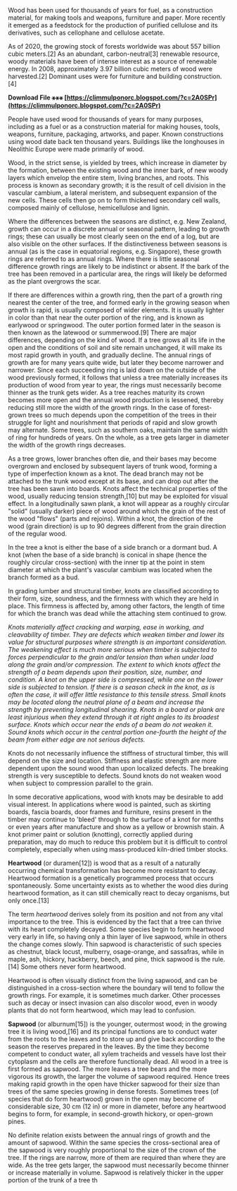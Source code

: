 
 
Wood has been used for thousands of years for fuel, as a construction material, for making tools and weapons, furniture and paper. More recently it emerged as a feedstock for the production of purified cellulose and its derivatives, such as cellophane and cellulose acetate.
 
As of 2020, the growing stock of forests worldwide was about 557 billion cubic meters.[2] As an abundant, carbon-neutral[3] renewable resource, woody materials have been of intense interest as a source of renewable energy. In 2008, approximately 3.97 billion cubic meters of wood were harvested.[2] Dominant uses were for furniture and building construction.[4]
 
**Download File ⚹⚹⚹ [https://climmulponorc.blogspot.com/?c=2A0SPr](https://climmulponorc.blogspot.com/?c=2A0SPr)**


 
People have used wood for thousands of years for many purposes, including as a fuel or as a construction material for making houses, tools, weapons, furniture, packaging, artworks, and paper. Known constructions using wood date back ten thousand years. Buildings like the longhouses in Neolithic Europe were made primarily of wood.
 
Wood, in the strict sense, is yielded by trees, which increase in diameter by the formation, between the existing wood and the inner bark, of new woody layers which envelop the entire stem, living branches, and roots. This process is known as secondary growth; it is the result of cell division in the vascular cambium, a lateral meristem, and subsequent expansion of the new cells. These cells then go on to form thickened secondary cell walls, composed mainly of cellulose, hemicellulose and lignin.
 
Where the differences between the seasons are distinct, e.g. New Zealand, growth can occur in a discrete annual or seasonal pattern, leading to growth rings; these can usually be most clearly seen on the end of a log, but are also visible on the other surfaces. If the distinctiveness between seasons is annual (as is the case in equatorial regions, e.g. Singapore), these growth rings are referred to as annual rings. Where there is little seasonal difference growth rings are likely to be indistinct or absent. If the bark of the tree has been removed in a particular area, the rings will likely be deformed as the plant overgrows the scar.
 
If there are differences within a growth ring, then the part of a growth ring nearest the center of the tree, and formed early in the growing season when growth is rapid, is usually composed of wider elements. It is usually lighter in color than that near the outer portion of the ring, and is known as earlywood or springwood. The outer portion formed later in the season is then known as the latewood or summerwood.[9] There are major differences, depending on the kind of wood. If a tree grows all its life in the open and the conditions of soil and site remain unchanged, it will make its most rapid growth in youth, and gradually decline. The annual rings of growth are for many years quite wide, but later they become narrower and narrower. Since each succeeding ring is laid down on the outside of the wood previously formed, it follows that unless a tree materially increases its production of wood from year to year, the rings must necessarily become thinner as the trunk gets wider. As a tree reaches maturity its crown becomes more open and the annual wood production is lessened, thereby reducing still more the width of the growth rings. In the case of forest-grown trees so much depends upon the competition of the trees in their struggle for light and nourishment that periods of rapid and slow growth may alternate. Some trees, such as southern oaks, maintain the same width of ring for hundreds of years. On the whole, as a tree gets larger in diameter the width of the growth rings decreases.
 
As a tree grows, lower branches often die, and their bases may become overgrown and enclosed by subsequent layers of trunk wood, forming a type of imperfection known as a knot. The dead branch may not be attached to the trunk wood except at its base, and can drop out after the tree has been sawn into boards. Knots affect the technical properties of the wood, usually reducing tension strength,[10] but may be exploited for visual effect. In a longitudinally sawn plank, a knot will appear as a roughly circular "solid" (usually darker) piece of wood around which the grain of the rest of the wood "flows" (parts and rejoins). Within a knot, the direction of the wood (grain direction) is up to 90 degrees different from the grain direction of the regular wood.
 
In the tree a knot is either the base of a side branch or a dormant bud. A knot (when the base of a side branch) is conical in shape (hence the roughly circular cross-section) with the inner tip at the point in stem diameter at which the plant's vascular cambium was located when the branch formed as a bud.
 
In grading lumber and structural timber, knots are classified according to their form, size, soundness, and the firmness with which they are held in place. This firmness is affected by, among other factors, the length of time for which the branch was dead while the attaching stem continued to grow.

*Knots materially affect cracking and warping, ease in working, and cleavability of timber. They are defects which weaken timber and lower its value for structural purposes where strength is an important consideration. The weakening effect is much more serious when timber is subjected to forces perpendicular to the grain and/or tension than when under load along the grain and/or compression. The extent to which knots affect the strength of a beam depends upon their position, size, number, and condition. A knot on the upper side is compressed, while one on the lower side is subjected to tension. If there is a season check in the knot, as is often the case, it will offer little resistance to this tensile stress. Small knots may be located along the neutral plane of a beam and increase the strength by preventing longitudinal shearing. Knots in a board or plank are least injurious when they extend through it at right angles to its broadest surface. Knots which occur near the ends of a beam do not weaken it. Sound knots which occur in the central portion one-fourth the height of the beam from either edge are not serious defects.*
 
Knots do not necessarily influence the stiffness of structural timber, this will depend on the size and location. Stiffness and elastic strength are more dependent upon the sound wood than upon localized defects. The breaking strength is very susceptible to defects. Sound knots do not weaken wood when subject to compression parallel to the grain.
 
In some decorative applications, wood with knots may be desirable to add visual interest. In applications where wood is painted, such as skirting boards, fascia boards, door frames and furniture, resins present in the timber may continue to 'bleed' through to the surface of a knot for months or even years after manufacture and show as a yellow or brownish stain. A knot primer paint or solution (knotting), correctly applied during preparation, may do much to reduce this problem but it is difficult to control completely, especially when using mass-produced kiln-dried timber stocks.
 
**Heartwood** (or duramen[12]) is wood that as a result of a naturally occurring chemical transformation has become more resistant to decay. Heartwood formation is a genetically programmed process that occurs spontaneously. Some uncertainty exists as to whether the wood dies during heartwood formation, as it can still chemically react to decay organisms, but only once.[13]
 
The term *heartwood* derives solely from its position and not from any vital importance to the tree. This is evidenced by the fact that a tree can thrive with its heart completely decayed. Some species begin to form heartwood very early in life, so having only a thin layer of live sapwood, while in others the change comes slowly. Thin sapwood is characteristic of such species as chestnut, black locust, mulberry, osage-orange, and sassafras, while in maple, ash, hickory, hackberry, beech, and pine, thick sapwood is the rule.[14] Some others never form heartwood.
 
Heartwood is often visually distinct from the living sapwood, and can be distinguished in a cross-section where the boundary will tend to follow the growth rings. For example, it is sometimes much darker. Other processes such as decay or insect invasion can also discolor wood, even in woody plants that do not form heartwood, which may lead to confusion.
 
**Sapwood** (or alburnum[15]) is the younger, outermost wood; in the growing tree it is living wood,[16] and its principal functions are to conduct water from the roots to the leaves and to store up and give back according to the season the reserves prepared in the leaves. By the time they become competent to conduct water, all xylem tracheids and vessels have lost their cytoplasm and the cells are therefore functionally dead. All wood in a tree is first formed as sapwood. The more leaves a tree bears and the more vigorous its growth, the larger the volume of sapwood required. Hence trees making rapid growth in the open have thicker sapwood for their size than trees of the same species growing in dense forests. Sometimes trees (of species that do form heartwood) grown in the open may become of considerable size, 30 cm (12 in) or more in diameter, before any heartwood begins to form, for example, in second-growth hickory, or open-grown pines.
 
No definite relation exists between the annual rings of growth and the amount of sapwood. Within the same species the cross-sectional area of the sapwood is very roughly proportional to the size of the crown of the tree. If the rings are narrow, more of them are required than where they are wide. As the tree gets larger, the sapwood must necessarily become thinner or increase materially in volume. Sapwood is relatively thicker in the upper portion of the trunk of a tree th